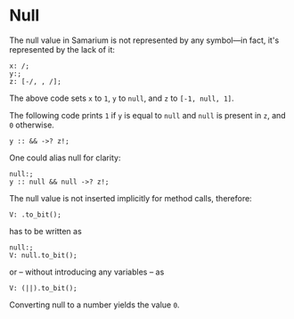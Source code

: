 # Null

The null value in Samarium is not represented by any symbol—in fact, it's
represented by the lack of it:
```sm
x: /;
y:;
z: [-/, , /];
```
The above code sets `x` to `1`, `y` to `null`, and `z` to `[-1, null, 1]`.

The following code prints `1` if `y` is equal to `null` and `null` is present in
`z`, and `0` otherwise.
```sm
y :: && ->? z!;
```
One could alias null for clarity:
```sm
null:;
y :: null && null ->? z!;
```

The null value is not inserted implicitly for method calls, therefore:
```sm
V: .to_bit();
```
has to be written as
```sm
null:;
V: null.to_bit();
```
or – without introducing any variables – as
```sm
V: (||).to_bit();
```

Converting null to a number yields the value `0`.
